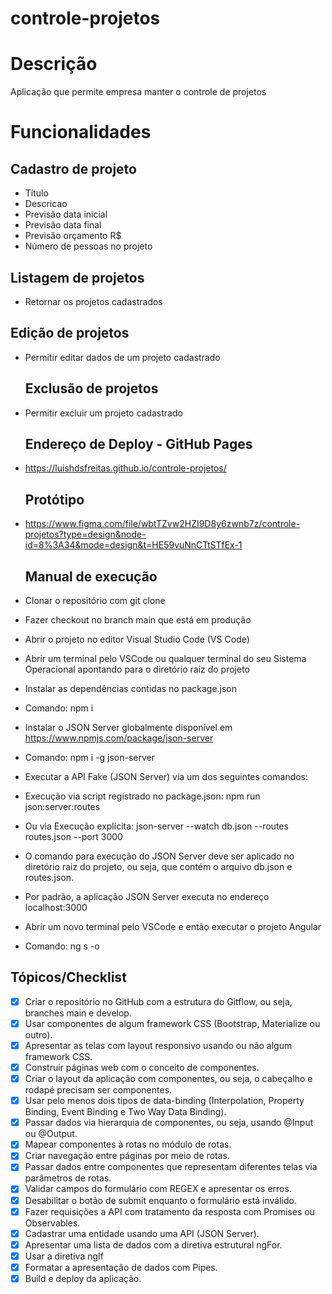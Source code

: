 # controle-projetos

# Descrição
Aplicação que permite empresa manter o controle de projetos

# Funcionalidades

## Cadastro de projeto
 - Título
 - Descricao
 - Previsão data inicial
 - Previsão data final
 - Previsão orçamento R$
 - Número de pessoas no projeto

## Listagem de projetos
- Retornar os projetos cadastrados

## Edição de projetos
- Permitir editar dados de um projeto cadastrado

  ## Exclusão de projetos
- Permitir excluir um projeto cadastrado

  ## Endereço de Deploy - GitHub Pages
- https://luishdsfreitas.github.io/controle-projetos/

  ## Protótipo
- https://www.figma.com/file/wbtTZvw2HZI9D8y6zwnb7z/controle-projetos?type=design&node-id=8%3A34&mode=design&t=HE59vuNnCTtSTfEx-1

  ## Manual de execução
- Clonar o repositório com git clone
- Fazer checkout no branch main que está em produção
- Abrir o projeto no editor Visual Studio Code (VS Code)
- Abrir um terminal pelo VSCode ou qualquer terminal do seu Sistema Operacional apontando para o diretório raiz do projeto
- Instalar as dependências contidas no package.json
- Comando: npm i
- Instalar o JSON Server globalmente disponível em https://www.npmjs.com/package/json-server
- Comando: npm i -g json-server
- Executar a API Fake (JSON Server) via um dos seguintes comandos:
- Execução via script registrado no package.json: npm run json:server:routes
- Ou via Execução explícita: json-server --watch db.json --routes routes.json --port 3000
- O comando para execução do JSON Server deve ser aplicado no diretório raiz do projeto, ou seja, que contém o arquivo db.json e routes.json.
- Por padrão, a aplicação JSON Server executa no endereço localhost:3000
- Abrir um novo terminal pelo VSCode e então executar o projeto Angular
- Comando: ng s -o

## Tópicos/Checklist
- [x] Criar o repositório no GitHub com a estrutura do Gitflow, ou seja, branches main e develop.
- [x] Usar componentes de algum framework CSS (Bootstrap, Materialize ou outro).
- [x] Apresentar as telas com layout responsivo usando ou não algum framework CSS.
- [x] Construir páginas web com o conceito de componentes. 
- [x] Criar o layout da aplicação com componentes, ou seja, o cabeçalho e rodapé precisam ser componentes.
- [x] Usar pelo menos dois tipos de data-binding (Interpolation, Property Binding, Event Binding e Two Way Data Binding).
- [x] Passar dados via hierarquia de componentes, ou seja, usando @Input ou @Output.
- [x] Mapear componentes à rotas no módulo de rotas.
- [x] Criar navegação entre páginas por meio de rotas.
- [x] Passar dados entre componentes que representam diferentes telas via parâmetros de rotas. 
- [x] Validar campos do formulário com REGEX e apresentar os erros.
- [x] Desabilitar o botão de submit enquanto o formulário está inválido.
- [x] Fazer requisições a API com tratamento da resposta com Promises ou Observables.
- [x] Cadastrar uma entidade usando uma API (JSON Server).
- [x] Apresentar uma lista de dados com a diretiva estrutural ngFor.
- [x] Usar a diretiva ngIf
- [x] Formatar a apresentação de dados com Pipes.
- [x] Build e deploy da aplicação.

